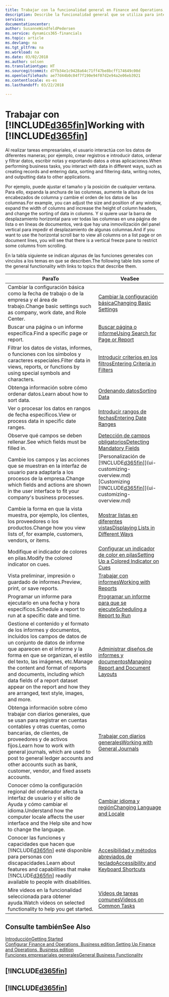 ```yaml
---
title: Trabajar con la funcionalidad general en Finance and Operations, Business edition | Documentos de Microsoft
description: Describe la funcionalidad general que se utiliza para interactuar con los datos en Finance and Operations, Business edition, como introducir valores, ordenar datos y cambiar de vista.
services: 
documentationcenter: 
author: SusanneWindfeldPedersen
ms.service: dynamics365-financials
ms.topic: article
ms.devlang: na
ms.tgt_pltfrm: na
ms.workload: na
ms.date: 03/02/2018
ms.author: solsen
ms.translationtype: HT
ms.sourcegitcommit: d7fb34e1c9428a64c71ff47be8bcff174649c00d
ms.openlocfilehash: ae77d44b0c04f7f190e94f07d2e94a2e06eb3921
ms.contentlocale: es-es
ms.lasthandoff: 03/22/2018

---
```

# <a name="working-with-included365finincludesd365finmdmd"></a><span data-ttu-id="a1db1-103">Trabajar con [!INCLUDE[d365fin](includes/d365fin_md.md)]</span><span class="sxs-lookup"><span data-stu-id="a1db1-103">Working with [!INCLUDE[d365fin](includes/d365fin_md.md)]</span></span>
<span data-ttu-id="a1db1-104">Al realizar tareas empresariales, el usuario interactúa con los datos de diferentes maneras; por ejemplo, crear registros e introducir datos, ordenar y filtrar datos, escribir notas y exportando datos a otras aplicaciones.</span><span class="sxs-lookup"><span data-stu-id="a1db1-104">When performing business tasks, you interact with data in different ways, such as creating records and entering data, sorting and filtering data, writing notes, and outputting data to other applications.</span></span>

<span data-ttu-id="a1db1-105">Por ejemplo, puede ajustar el tamaño y la posición de cualquier ventana. Para ello, expanda la anchura de las columnas, aumente la altura de los encabezados de columna y cambie el orden de los datos de las columnas.</span><span class="sxs-lookup"><span data-stu-id="a1db1-105">For example, you can adjust the size and position of any window, expand the width of columns and increase the height of column headers, and change the sorting of data in columns.</span></span> <span data-ttu-id="a1db1-106">Y si quiere usar la barra de desplazamiento horizontal para ver todas las columnas en una página de lista o en líneas de documentos, verá que hay una inmovilización del panel vertical para impedir el desplazamiento de algunas columnas.</span><span class="sxs-lookup"><span data-stu-id="a1db1-106">And if you want to use the horizontal scroll bar to view all columns on a list page or on document lines, you will see that there is a vertical freeze pane to restrict some columns from scrolling.</span></span>

<span data-ttu-id="a1db1-107">En la tabla siguiente se indican algunas de las funciones generales con vínculos a los temas en que se describen.</span><span class="sxs-lookup"><span data-stu-id="a1db1-107">The following table lists some of the general functionality with links to topics that describe them.</span></span>

| <span data-ttu-id="a1db1-108">Para</span><span class="sxs-lookup"><span data-stu-id="a1db1-108">To</span></span> | <span data-ttu-id="a1db1-109">Vea</span><span class="sxs-lookup"><span data-stu-id="a1db1-109">See</span></span> |
| --- | --- |
| <span data-ttu-id="a1db1-110">Cambiar la configuración básica como la fecha de trabajo o de la empresa y el área de trabajo.</span><span class="sxs-lookup"><span data-stu-id="a1db1-110">Change basic settings such as company, work date, and Role Center.</span></span> |[<span data-ttu-id="a1db1-111">Cambiar la configuración básica</span><span class="sxs-lookup"><span data-stu-id="a1db1-111">Changing Basic Settings</span></span>](ui-change-basic-settings.md) |
| <span data-ttu-id="a1db1-112">Buscar una página o un informe específica.</span><span class="sxs-lookup"><span data-stu-id="a1db1-112">Find a specific page or report.</span></span> |[<span data-ttu-id="a1db1-113">Buscar página o informe</span><span class="sxs-lookup"><span data-stu-id="a1db1-113">Using Search for Page or Report</span></span>](ui-search.md) |
| <span data-ttu-id="a1db1-114">Filtrar los datos de vistas, informes, o funciones con los símbolos y caracteres especiales.</span><span class="sxs-lookup"><span data-stu-id="a1db1-114">Filter data in views, reports, or functions by using special symbols and characters.</span></span> |[<span data-ttu-id="a1db1-115">Introducir criterios en los filtros</span><span class="sxs-lookup"><span data-stu-id="a1db1-115">Entering Criteria in Filters</span></span>](ui-enter-criteria-filters.md) |
| <span data-ttu-id="a1db1-116">Obtenga información sobre cómo ordenar datos.</span><span class="sxs-lookup"><span data-stu-id="a1db1-116">Learn about how to sort data.</span></span> |[<span data-ttu-id="a1db1-117">Ordenando datos</span><span class="sxs-lookup"><span data-stu-id="a1db1-117">Sorting Data</span></span>](ui-sorting.md) |
| <span data-ttu-id="a1db1-118">Ver o procesar los datos en rangos de fecha específicos.</span><span class="sxs-lookup"><span data-stu-id="a1db1-118">View or process data in specific date ranges.</span></span> |[<span data-ttu-id="a1db1-119">Introducir rangos de fechas</span><span class="sxs-lookup"><span data-stu-id="a1db1-119">Entering Date Ranges</span></span>](ui-enter-date-ranges.md) |
| <span data-ttu-id="a1db1-120">Observe qué campos se deben rellenar.</span><span class="sxs-lookup"><span data-stu-id="a1db1-120">See which fields must be filled in.</span></span> |[<span data-ttu-id="a1db1-121">Detección de campos obligatorios</span><span class="sxs-lookup"><span data-stu-id="a1db1-121">Detecting Mandatory Fields</span></span>](ui-mandatory-fields.md) |
| <span data-ttu-id="a1db1-122">Cambie los campos y las acciones que se muestran en la interfaz de usuario para adaptarla a los procesos de la empresa.</span><span class="sxs-lookup"><span data-stu-id="a1db1-122">Change which fields and actions are shown in the user interface to fit your company's business processes.</span></span> |<span data-ttu-id="a1db1-123">[Personalización de [!INCLUDE[d365fin](includes/d365fin_md.md)]](ui-customizing-overview.md)</span><span class="sxs-lookup"><span data-stu-id="a1db1-123">[Customizing [!INCLUDE[d365fin](includes/d365fin_md.md)]](ui-customizing-overview.md)</span></span> |
| <span data-ttu-id="a1db1-124">Cambie la forma en que la vista muestra, por ejemplo, los clientes, los proveedores o los productos.</span><span class="sxs-lookup"><span data-stu-id="a1db1-124">Change how you view lists of, for example, customers, vendors, or items.</span></span> |[<span data-ttu-id="a1db1-125">Mostrar listas en diferentes vistas</span><span class="sxs-lookup"><span data-stu-id="a1db1-125">Displaying Lists in Different Ways</span></span>](across-display-lists-different-views.md) |
| <span data-ttu-id="a1db1-126">Modifique el indicador de colores en pilas.</span><span class="sxs-lookup"><span data-stu-id="a1db1-126">Modify the colored indicator on cues.</span></span> |[<span data-ttu-id="a1db1-127">Configurar un indicador de color en pilas</span><span class="sxs-lookup"><span data-stu-id="a1db1-127">Setting Up a Colored Indicator on Cues</span></span>](ui-how-setup-colored-indicator-cues.md) |
|<span data-ttu-id="a1db1-128">Vista preliminar, impresión o guardado de informes.</span><span class="sxs-lookup"><span data-stu-id="a1db1-128">Preview, print, or save reports.</span></span>|[<span data-ttu-id="a1db1-129">Trabajar con informes</span><span class="sxs-lookup"><span data-stu-id="a1db1-129">Working with Reports</span></span>](ui-work-report.md)|
| <span data-ttu-id="a1db1-130">Programar un informe para ejecutarlo en una fecha y hora específicos.</span><span class="sxs-lookup"><span data-stu-id="a1db1-130">Schedule a report to run at a specific date and time.</span></span> |[<span data-ttu-id="a1db1-131">Programar un informe para que se ejecute</span><span class="sxs-lookup"><span data-stu-id="a1db1-131">Scheduling a Report to Run</span></span>](ui-work-report.md#ScheduleReport) |
| <span data-ttu-id="a1db1-132">Gestione el contenido y el formato de los informes y documentos, incluidos los campos de datos de un conjunto de datos de informe que aparecen en el informe y la forma en que se organizan, el estilo del texto, las imágenes, etc.</span><span class="sxs-lookup"><span data-stu-id="a1db1-132">Manage the content and format of reports and documents, including which data fields of a report dataset appear on the report and how they are arranged, text style, images, and more.</span></span>|[<span data-ttu-id="a1db1-133">Administrar diseños de informes y documentos</span><span class="sxs-lookup"><span data-stu-id="a1db1-133">Managing Report and Document Layouts</span></span>](ui-manage-report-layouts.md) |
| <span data-ttu-id="a1db1-134">Obtenga información sobre cómo trabajar con diarios generales, que se usan para registrar en cuentas contables y otras cuentas, como bancarias, de clientes, de proveedores y de activos fijos.</span><span class="sxs-lookup"><span data-stu-id="a1db1-134">Learn how to work with general journals, which are used to post to general ledger accounts and other accounts such as bank, customer, vendor, and fixed assets accounts.</span></span> |[<span data-ttu-id="a1db1-135">Trabajar con diarios generales</span><span class="sxs-lookup"><span data-stu-id="a1db1-135">Working with General Journals</span></span>](ui-work-general-journals.md) |
|<span data-ttu-id="a1db1-136">Conocer cómo la configuración regional del ordenador afecta la interfaz de usuario y el sitio de Ayuda y cómo cambiar el idioma.</span><span class="sxs-lookup"><span data-stu-id="a1db1-136">Understand how the computer locale affects the user interface and the Help site and how to change the language.</span></span>|[<span data-ttu-id="a1db1-137">Cambiar idioma y región</span><span class="sxs-lookup"><span data-stu-id="a1db1-137">Changing Language and Locale</span></span>](about-locale-language.md)|
|<span data-ttu-id="a1db1-138">Conocer las funciones y capacidades que hacen que [!INCLUDE[d365fin](includes/d365fin_md.md)] esté disponible para personas con discapacidades.</span><span class="sxs-lookup"><span data-stu-id="a1db1-138">Learn about features and capabilities that make [!INCLUDE[d365fin](includes/d365fin_md.md)] readily available to people with disabilities.</span></span>|[<span data-ttu-id="a1db1-139">Accesibilidad y métodos abreviados de teclado</span><span class="sxs-lookup"><span data-stu-id="a1db1-139">Accessibility and Keyboard Shortcuts</span></span>](ui-accessibility.md)|
|<span data-ttu-id="a1db1-140">Mire videos en la funcionalidad seleccionada para obtener ayuda.</span><span class="sxs-lookup"><span data-stu-id="a1db1-140">Watch videos on selected functionality to help you get started.</span></span>|[<span data-ttu-id="a1db1-141">Vídeos de tareas comunes</span><span class="sxs-lookup"><span data-stu-id="a1db1-141">Videos on Common Tasks</span></span>](across-videos.md)|  

## <a name="see-also"></a><span data-ttu-id="a1db1-142">Consulte también</span><span class="sxs-lookup"><span data-stu-id="a1db1-142">See Also</span></span>
[<span data-ttu-id="a1db1-143">Introducción</span><span class="sxs-lookup"><span data-stu-id="a1db1-143">Getting Started</span></span>](index.md)  
[<span data-ttu-id="a1db1-144">Configurar Finance and Operations, Business edition </span><span class="sxs-lookup"><span data-stu-id="a1db1-144">Setting Up Finance and Operations, Business edition</span></span>](setup.md)  
[<span data-ttu-id="a1db1-145">Funciones empresariales generales</span><span class="sxs-lookup"><span data-stu-id="a1db1-145">General Business Functionality</span></span>](ui-across-business-areas.md)  

## [!INCLUDE[d365fin](includes/free_trial_md.md)]  
## [!INCLUDE[d365fin](includes/training_link_md.md)]

